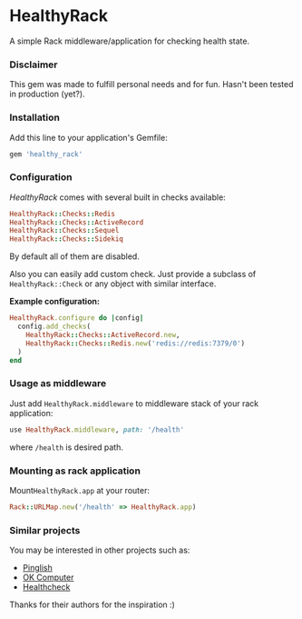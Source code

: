 # HealthyRack

A simple Rack middleware/application for checking health state.

### Disclaimer

This gem was made to fulfill personal needs and for fun. Hasn't been tested in production (yet?).

### Installation

Add this line to your application's Gemfile:

```ruby
gem 'healthy_rack'
```

### Configuration

*HealthyRack* comes with several built in checks available:

```ruby
HealthyRack::Checks::Redis
HealthyRack::Checks::ActiveRecord
HealthyRack::Checks::Sequel
HealthyRack::Checks::Sidekiq
```

By default all of them are disabled.

Also you can easily add custom check. Just provide a subclass of `HealthyRack::Check` or any object with similar interface.

**Example configuration:**

```ruby
HealthyRack.configure do |config|
  config.add_checks(
    HealthyRack::Checks::ActiveRecord.new,
    HealthyRack::Checks::Redis.new('redis://redis:7379/0')
  )
end
```

### Usage as middleware

Just add `HealthyRack.middleware` to middleware stack of your rack application:

```ruby
use HealthyRack.middleware, path: '/health'
```

where `/health` is desired path.

### Mounting as rack application

Mount`HealthyRack.app` at your router:

```ruby
Rack::URLMap.new('/health' => HealthyRack.app)
```

### Similar projects
You may be interested in other projects such as:

* [Pinglish](https://github.com/jbarnette/pinglish)
* [OK Computer](https://github.com/sportngin/okcomputer)
* [Healthcheck](https://github.com/packethost/healthcheck-rb)

Thanks for their authors for the inspiration :)
